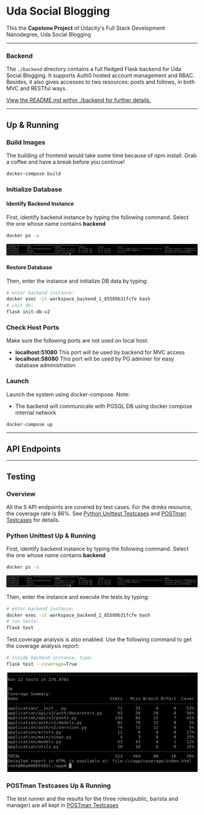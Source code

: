 # Uda Social Blogging

This the **Capstone Project** of Udacity's Full Stack Development Nanodegree, Uda Social Blogging

---

### Backend

The `./backend` directory contains a full fledged Flask backend for Uda Social Blogging. It supports Auth0 hosted account management and RBAC. Besides, it also gives accesses to two resources: posts and follows, in both MVC and RESTful ways.

[View the README.md within ./backend for further details.](./backend/README.md)

--- 

## Up & Running

### Build Images

The building of frontend would take some time because of npm install. Grab a coffee and have a break before you continue!

```bash
docker-compose build
```

### Initialize Database

#### Identify Backend Instance

First, identify backend instance by typing the following command. Select the one whose name contains **backend**

```bash
docker ps -a
```

<img src="doc/services.png" alt="Services"/>

#### Restore Database

Then, enter the instance and initialize DB data by typing:

```bash
# enter backend instance:
docker exec -it workspace_backend_1_85589b31fcfe bash
# init db:
flask init-db-v2
```

### Check Host Ports

Make sure the following ports are not used on local host:
* **localhost:51080** This port will be used by backend for MVC access
* **localhost:58080** This port will be used by PG adminer for easy database administration

### Launch

Launch the system using docker-compose. Note: 

* The backend will communicate with PGSQL DB using docker compose internal network

```bash
docker-compose up
```

---

## API Endpoints



---

## Testing

### Overview

All the 5 API endpoints are covered by test cases. For the drinks resource, the coverage rate is 86%. See [Python Unittest Testcases](workspace/backend/tests) and [POSTman Testcases](workspace/backend/tests/postman) for details.

### Python Unittest Up & Running

First, identify backend instance by typing the following command. Select the one whose name contains **backend**

```bash
docker ps -a
```

<img src="doc/services.png" alt="Services"/>

Then, enter the instance and execute the tests by typing:

```bash
# enter backend instance:
docker exec -it workspace_backend_1_85589b31fcfe bash
# run tests:
flask test
```

Test coverage analysis is also enabled. Use the following command to get the coverage analysis report:
```bash
# inside backend instance, type:
flask test --coverage=True
```

<img src="doc/test-coverage.png" alt="Test Coverage"/>

### POSTman Testcases Up & Running

The test runner and the results for the three roles(public, barista and manager) are all kept in [POSTman Testcases](workspace/backend/tests/postman)
